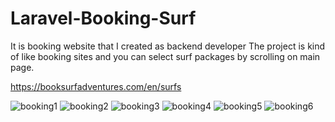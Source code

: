 # Laravel-Booking-Surf
It is booking website that I created as backend developer
The project is kind of like booking sites and you can select surf packages by scrolling on main page.

https://booksurfadventures.com/en/surfs

![booking1](https://github.com/hsmyv/Laravel-Booking-Surf/assets/111653544/5f28db07-125a-4200-9e75-65f71ea9a138)
![booking2](https://github.com/hsmyv/Laravel-Booking-Surf/assets/111653544/01759754-9620-47da-8d41-b3e75200a68a)
![booking3](https://github.com/hsmyv/Laravel-Booking-Surf/assets/111653544/2c589663-9704-4a83-8524-2fdaa109b9fd)
![booking4](https://github.com/hsmyv/Laravel-Booking-Surf/assets/111653544/c6e6ff3a-e583-4f36-b487-e1c8e9709f7c)
![booking5](https://github.com/hsmyv/Laravel-Booking-Surf/assets/111653544/929b55dc-dcfa-4c05-aef4-044784e4cfb2)
![booking6](https://github.com/hsmyv/Laravel-Booking-Surf/assets/111653544/8f0e1712-593f-43ee-9a5e-bff8aaeecd4d)
